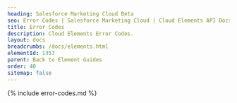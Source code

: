 ```yaml
---
heading: Salesforce Marketing Cloud Beta
seo: Error Codes | Salesforce Marketing Cloud | Cloud Elements API Docs
title: Error Codes
description: Cloud Elements Error Codes.
layout: docs
breadcrumbs: /docs/elements.html
elementId: 1357
parent: Back to Element Guides
order: 40
sitemap: false
---
```


{% include error-codes.md %}
